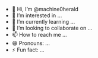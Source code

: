 - 👋 Hi, I’m @machine0herald
- 👀 I’m interested in ...
- 🌱 I’m currently learning ...
- 💞️ I’m looking to collaborate on ...
- 📫 How to reach me ...
- 😄 Pronouns: ...
- ⚡ Fun fact: ...

<!---
machine0herald/machine0herald is a ✨ special ✨ repository because its `README.md` (this file) appears on your GitHub profile.
You can click the Preview link to take a look at your changes.
--->

